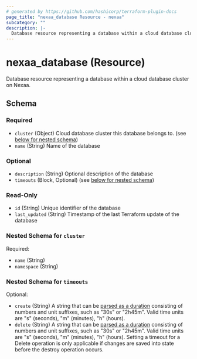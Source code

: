 ```yaml
---
# generated by https://github.com/hashicorp/terraform-plugin-docs
page_title: "nexaa_database Resource - nexaa"
subcategory: ""
description: |-
  Database resource representing a database within a cloud database cluster on Nexaa.
---
```


# nexaa_database (Resource)

Database resource representing a database within a cloud database cluster on Nexaa.



<!-- schema generated by tfplugindocs -->
## Schema

### Required

- `cluster` (Object) Cloud database cluster this database belongs to. (see [below for nested schema](#nestedatt--cluster))
- `name` (String) Name of the database

### Optional

- `description` (String) Optional description of the database
- `timeouts` (Block, Optional) (see [below for nested schema](#nestedblock--timeouts))

### Read-Only

- `id` (String) Unique identifier of the database
- `last_updated` (String) Timestamp of the last Terraform update of the database

<a id="nestedatt--cluster"></a>
### Nested Schema for `cluster`

Required:

- `name` (String)
- `namespace` (String)


<a id="nestedblock--timeouts"></a>
### Nested Schema for `timeouts`

Optional:

- `create` (String) A string that can be [parsed as a duration](https://pkg.go.dev/time#ParseDuration) consisting of numbers and unit suffixes, such as "30s" or "2h45m". Valid time units are "s" (seconds), "m" (minutes), "h" (hours).
- `delete` (String) A string that can be [parsed as a duration](https://pkg.go.dev/time#ParseDuration) consisting of numbers and unit suffixes, such as "30s" or "2h45m". Valid time units are "s" (seconds), "m" (minutes), "h" (hours). Setting a timeout for a Delete operation is only applicable if changes are saved into state before the destroy operation occurs.
